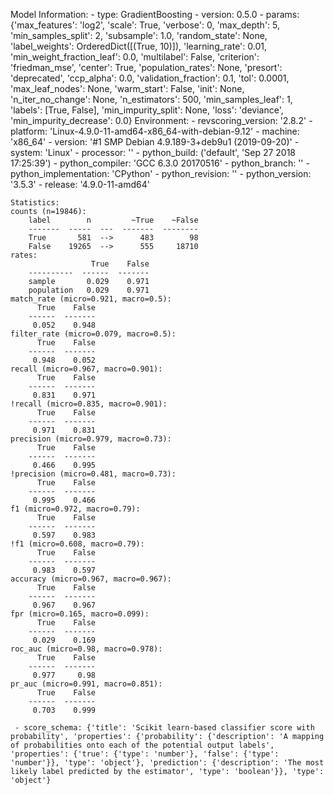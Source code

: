 Model Information:
	 - type: GradientBoosting
	 - version: 0.5.0
	 - params: {'max_features': 'log2', 'scale': True, 'verbose': 0, 'max_depth': 5, 'min_samples_split': 2, 'subsample': 1.0, 'random_state': None, 'label_weights': OrderedDict([(True, 10)]), 'learning_rate': 0.01, 'min_weight_fraction_leaf': 0.0, 'multilabel': False, 'criterion': 'friedman_mse', 'center': True, 'population_rates': None, 'presort': 'deprecated', 'ccp_alpha': 0.0, 'validation_fraction': 0.1, 'tol': 0.0001, 'max_leaf_nodes': None, 'warm_start': False, 'init': None, 'n_iter_no_change': None, 'n_estimators': 500, 'min_samples_leaf': 1, 'labels': [True, False], 'min_impurity_split': None, 'loss': 'deviance', 'min_impurity_decrease': 0.0}
	Environment:
	 - revscoring_version: '2.8.2'
	 - platform: 'Linux-4.9.0-11-amd64-x86_64-with-debian-9.12'
	 - machine: 'x86_64'
	 - version: '#1 SMP Debian 4.9.189-3+deb9u1 (2019-09-20)'
	 - system: 'Linux'
	 - processor: ''
	 - python_build: ('default', 'Sep 27 2018 17:25:39')
	 - python_compiler: 'GCC 6.3.0 20170516'
	 - python_branch: ''
	 - python_implementation: 'CPython'
	 - python_revision: ''
	 - python_version: '3.5.3'
	 - release: '4.9.0-11-amd64'
	
	Statistics:
	counts (n=19846):
		label        n         ~True    ~False
		-------  -----  ---  -------  --------
		True       581  -->      483        98
		False    19265  -->      555     18710
	rates:
		              True    False
		----------  ------  -------
		sample       0.029    0.971
		population   0.029    0.971
	match_rate (micro=0.921, macro=0.5):
		  True    False
		------  -------
		 0.052    0.948
	filter_rate (micro=0.079, macro=0.5):
		  True    False
		------  -------
		 0.948    0.052
	recall (micro=0.967, macro=0.901):
		  True    False
		------  -------
		 0.831    0.971
	!recall (micro=0.835, macro=0.901):
		  True    False
		------  -------
		 0.971    0.831
	precision (micro=0.979, macro=0.73):
		  True    False
		------  -------
		 0.466    0.995
	!precision (micro=0.481, macro=0.73):
		  True    False
		------  -------
		 0.995    0.466
	f1 (micro=0.972, macro=0.79):
		  True    False
		------  -------
		 0.597    0.983
	!f1 (micro=0.608, macro=0.79):
		  True    False
		------  -------
		 0.983    0.597
	accuracy (micro=0.967, macro=0.967):
		  True    False
		------  -------
		 0.967    0.967
	fpr (micro=0.165, macro=0.099):
		  True    False
		------  -------
		 0.029    0.169
	roc_auc (micro=0.98, macro=0.978):
		  True    False
		------  -------
		 0.977     0.98
	pr_auc (micro=0.991, macro=0.851):
		  True    False
		------  -------
		 0.703    0.999
	
	 - score_schema: {'title': 'Scikit learn-based classifier score with probability', 'properties': {'probability': {'description': 'A mapping of probabilities onto each of the potential output labels', 'properties': {'true': {'type': 'number'}, 'false': {'type': 'number'}}, 'type': 'object'}, 'prediction': {'description': 'The most likely label predicted by the estimator', 'type': 'boolean'}}, 'type': 'object'}

